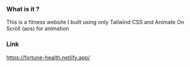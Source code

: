 ### What is it ? 
This is a fitness website I built using only Tailwind CSS and Animate On Scroll (aos) for animation

### Link
https://fortune-health.netlify.app/
